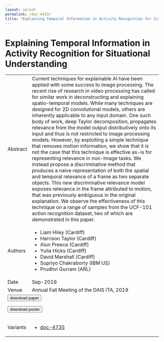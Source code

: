 ```yaml
---
layout: splash
permalink: /doc-4433/
title: "Explaining Temporal Information in Activity Recognition for Situational Understanding"
---
```


# Explaining Temporal Information in Activity Recognition for Situational Understanding

<table>
    <tbody>
    <tr>
        <td>Abstract</td>
        <td>Current techniques for explainable AI have been applied with some success to image processing. The recent rise of research in video processing has called for similar work in deconstructing and explaining spatio-temporal models. While many techniques are designed for 2D convolutional models, others are inherently applicable to any input domain. One such body of work, deep Taylor decomposition, propagates relevance from the model output distributively onto its input and thus is not restricted to image processing models. However, by exploiting a simple technique that removes motion information, we show that it is not the case that this technique is effective as-is for representing relevance in non-image tasks. We instead propose a discriminative method that produces a naive representation of both the spatial and temporal relevance of a frame as two separate objects. This new discriminative relevance model exposes relevance in the frame attributed to motion, that was previously ambiguous in the original explanation. We observe the effectiveness of this technique on a range of samples from the UCF-101 action recognition dataset, two of which are demonstrated in this paper.</td>
    </tr>
    <tr>
        <td>Authors</td>
        <td>
            <ul>
                <li>Liam Hiley (Cardiff)</li>
                <li>Harrison Taylor (Cardiff)</li>
                <li>Alun Preece (Cardiff)</li>
                <li>Yulia Hicks (Cardiff)</li>
                <li>David Marshall (Cardiff)</li>
                <li>Supriyo Chakraborty (IBM US)</li>
                <li>Prudhvi Gurram (ARL)</li>
            </ul>
        </td>
    </tr>
    <tr>
        <td>Date</td>
        <td>Sep-2019</td>
    </tr>
    <tr>
        <td>Venue</td>
        <td>Annual Fall Meeting of the DAIS ITA, 2019</td>
    </tr>
        <tr>
            <td colspan="2">
                <form method="get" action="https://dais-ita.org/sites/default/files/3919_paper.pdf">
                    <button type="submit">download paper</button>
                </form>
                <form method="get" action="https://dais-ita.org/sites/default/files/3919_poster.pdf">
                    <button type="submit">download poster</button>
                </form>
            </td>
        </tr>
        <tr>
            <td>Variants</td>
            <td>
                <ul>
                    <li><a href="\doc-4735\">doc-4735</a></li>
                </ul>
            </td>
        </tr>
    </tbody>
</table>
